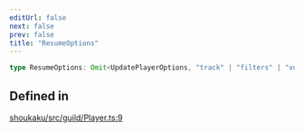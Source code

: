 ```yaml
---
editUrl: false
next: false
prev: false
title: "ResumeOptions"
---
```


```ts
type ResumeOptions: Omit<UpdatePlayerOptions, "track" | "filters" | "voice">;
```

## Defined in

[shoukaku/src/guild/Player.ts:9](https://github.com/shipgirlproject/shoukaku/blob/049b5dc536f3b28e41c5423a707d8a02ac9377a7/src/guild/Player.ts#L9)
